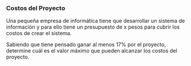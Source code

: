 ### Costos del Proyecto

Una pequeña empresa de informática tiene que desarrollar un sistema de información y para ello tiene un presupuesto de x pesos para cubrir los costos de crear el sistema. 

Sabiendo que tiene pensado ganar al menos 17% por el proyecto, determine cuál es el valor máximo que pueden alcanzar los costos del proyecto.